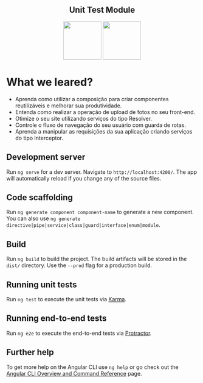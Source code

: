  <div align="center">
  <h2>Unit Test Module</h2>
</div>

<div>
  <div align="center">
     <img src="https://cdn.jsdelivr.net/gh/devicons/devicon/icons/angularjs/angularjs-plain.svg" width="100px"/>
    <img src="https://user-images.githubusercontent.com/87393381/212582105-607ebcb7-d78e-4b99-82c6-d6e36a0f554e.png" width="100px"/>
  </div>
</div>


# What we leared?

* Aprenda como utilizar a composição para criar componentes reutilizáveis e melhorar sua produtividade.
* Entenda como realizar a operação de upload de fotos no seu front-end.
* Otimize o seu site utilizando serviços do tipo Resolver.
* Controle o fluxo de navegação do seu usuário com guarda de rotas.
* Aprenda a manipular as requisições da sua aplicação criando serviços do tipo Interceptor.

## Development server

Run `ng serve` for a dev server. Navigate to `http://localhost:4200/`. The app will automatically reload if you change any of the source files.

## Code scaffolding

Run `ng generate component component-name` to generate a new component. You can also use `ng generate directive|pipe|service|class|guard|interface|enum|module`.

## Build

Run `ng build` to build the project. The build artifacts will be stored in the `dist/` directory. Use the `--prod` flag for a production build.

## Running unit tests

Run `ng test` to execute the unit tests via [Karma](https://karma-runner.github.io).

## Running end-to-end tests

Run `ng e2e` to execute the end-to-end tests via [Protractor](http://www.protractortest.org/).

## Further help

To get more help on the Angular CLI use `ng help` or go check out the [Angular CLI Overview and Command Reference](https://angular.io/cli) page.
